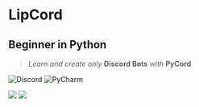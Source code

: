 # LipCord
## Beginner in Python
>*Learn and create only* **Discord Bots** *with* **PyCord**

![Discord](https://dcbadge.vercel.app/api/shield/421354821178884097?style=flat)
![PyCharm](https://img.shields.io/badge/PyCharm-Community-green)

![](https://cloud.einlip.net/s/B4x3jXGzarowCDo/download/standard.gif) 
![](https://github-readme-stats.vercel.app/api?username=einlip)
